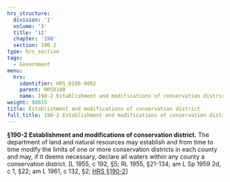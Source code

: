 ```yaml
---
hrs_structure:
  division: '1'
  volume: '3'
  title: '12'
  chapter: '190'
  section: 190-2
type: hrs_section
tags:
  - Government
menu:
  hrs:
    identifier: HRS_0190-0002
    parent: HRS0190
    name: 190-2 Establishment and modifications of conservation district
weight: 98015
title: Establishment and modifications of conservation district
full_title: 190-2 Establishment and modifications of conservation district
---
```

**§190-2 Establishment and modifications of conservation district.** The department of land and natural resources may establish and from time to time modify the limits of one or more conservation districts in each county and may, if it deems necessary, declare all waters within any county a conservation district. [L 1955, c 192, §5; RL 1955, §21-134; am L Sp 1959 2d, c 1, §22; am L 1961, c 132, §2; [HRS §190-2](/title-12/chapter-190/section-190-2/)]